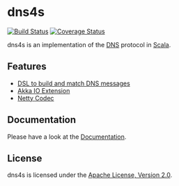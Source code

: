 dns4s
=====

[![Build Status](https://travis-ci.org/mkroli/dns4s.svg?branch=master)](https://travis-ci.org/mkroli/dns4s)
[![Coverage Status](http://coveralls.io/repos/mkroli/dns4s/badge.svg?branch=master&service=github)](http://coveralls.io/github/mkroli/dns4s?branch=master)

dns4s is an implementation of the [DNS] protocol in [Scala].

Features
--------
- [DSL to build and match DNS messages](https://mkroli.github.io/dns4s/dsl.html)
- [Akka IO Extension](https://mkroli.github.io/dns4s/akka.html)
- [Netty Codec](https://mkroli.github.io/dns4s/netty.html)

Documentation
-------------
Please have a look at the [Documentation](https://mkroli.github.io/dns4s).

License
-------
dns4s is licensed under the [Apache License, Version 2.0](LICENSE).

[DNS]:http://en.wikipedia.org/wiki/Domain_Name_System
[Scala]:http://www.scala-lang.org
